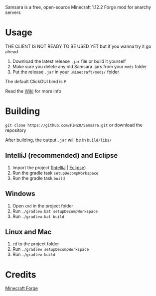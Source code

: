 Samsara is a free, open-source Minecraft 1.12.2 Forge mod for anarchy servers

# Usage
THE CLIENT IS NOT READY TO BE USED YET but if you wanna try it go ahead

1. Download the latest release `.jar` file or build it yourself
2. Make sure you delete any old Samsara .jars from your `mods` folder
3. Put the release `.jar` in your `.minecraft/mods/` folder

The default ClickGUI bind is `P`

Read the [Wiki]() for more info

# Building
`git clone https://github.com/FINZ0/Samsara.git` or download the repository

After building, the output `.jar` will be in `build/libs/`

## IntelliJ (recommended) and Eclipse

1. Import the project ([IntelliJ](https://www.jetbrains.com/help/idea/gradle.html#gradle_jvm) | [Eclipse](https://stackoverflow.com/questions/10722773/import-existing-gradle-git-project-into-eclipse))
2. Run the gradle task `setupDecompWorkspace`
3. Run the gradle task `build`

## Windows
1. Open `cmd` in the project folder
2. Run `./gradlew.bat setupDecompWorkspace`
3. Run `./gradlew.bat build`

## Linux and Mac
1. `cd` to the project folder
2. Run `./gradlew setupDecompWorkspace`
3. Run `./gradlew build`

# Credits

[Minecraft Forge](https://files.minecraftforge.net/)